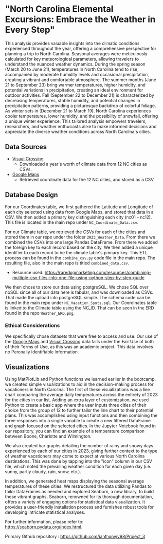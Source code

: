 # "North Carolina Elemental Excursions: Embrace the Weather in Every Step" 

This analysis provides valuable insights into the climatic conditions experienced throughout the year, offering a comprehensive perspective for planning a trip to North Carolina. Seasonal averages were meticulously calculated for key meteorological parameters, allowing travelers to understand the nuanced weather dynamics. During the spring season (March 20 to June 21), temperatures in North Carolina tend to rise, accompanied by moderate humidity levels and occasional precipitation, creating a vibrant and comfortable atmosphere. The summer months (June 21 to September 23) bring warmer temperatures, higher humidity, and potential variations in precipitation, creating an ideal environment for outdoor activities. Fall (September 22 to December 21) is characterized by decreasing temperatures, stable humidity, and potential changes in precipitation patterns, providing a picturesque backdrop of colorful foliage. As winter sets in (December 21 to March 19), North Carolina experiences cooler temperatures, lower humidity, and the possibility of snowfall, offering a unique winter experience. This tailored analysis empowers travelers, researchers, and weather enthusiasts alike to make informed decisions and appreciate the diverse weather conditions across North Carolina's cities.

## Data Sources

* [Visual Crossing](https://www.visualcrossing.com/weather-api)
  * Downloaded a year's worth of climate data from 12 NC cities as CSVs.
* [Google Maps](https://maps.google.com/)
  * Retrieved coordinate data for the 12 NC cities, and stored as a CSV.


## Database Design

For our Coordinates table, we first gathered the Latitude and Longitude of each city selected using data from Google Maps, and stored that data in a CSV. We then added a primary key distinguishing each city (nc01 - nc12). This file is located in the main repo under `NC_Coordinate_Data.csv`.

For our Climate table, we retrieved the CSVs for each of the cities and stored them in our repo under the folder `2023_Weather_Data`. From there we combined the CSVs into one large Pandas DataFrame. From there we added the foreign key to each record based on the city. We then added a unique identifier to each record to be the climate table's primary key. This ETL process can be found in the `combine_csv.py` code file in the main repo. The resulting file, also in the main repo is titled `combined_data.csv`.
 * Resource used: https://raredogmarketing.com/resources/combining-multiple-csv-files-into-one-file-using-python-step-by-step-guide

We then chose to store our data using postgreSQL. We chose SQL over noSQL since all of our data here is tabular, and was downloaded as CSVs. That made the upload into postgreSQL simple. The schema code can be found in the main repo under `NC_Vacation_Spots.sql`. Our Coordinates table is linked to the Climate table using the NC_ID. That can be seen in the ERD found in the repo `Weather_ERD.png`.

### Ethical Considerations
We specifically chose datasets that were free to access and use. Our use of the [Google Maps](https://about.google/brand-resource-center/products-and-services/geo-guidelines/#:~:text=Google%20Earth%20or%20Earth%20Studio%20can%20be%20used%20for%20purposes,any%20commercial%20or%20promotional%20purposes.) and [Visual Crossing](https://www.visualcrossing.com/weather-services-terms) data falls under the Fair Use of both of their Terms of Use, as this was an academic project. This data involves no Peronally Identifiable Information.

## Visualizations

Using MatPlotLib and Python functions we learned earlier in the bootcamp, we created simple visualizations to aid in the decision-making process for vacationers in North Carolina. The first of these visualizations was a line chart comparing the average daily temperatures across the entirety of 2023 for the cities in our list. Adding an extra layer of customization, we used Python to create a basic app where the user inputs three cities of their choice from the group of 12 to further tailor the line chart to their potential plans. This was accomplished using input functions and then combining the three responses into a single variable to create a new filtered DataFrame and graph focused on the selected cities. In the Jupyter Notebook found in our repository, you can find an example of a temperature comparison between Boone, Charlotte and Wilmington.

We also created bar graphs detailing the number of rainy and snowy days experienced by each of our cities in 2023, giving further context to the type of weather vacationers may come to expect at various North Carolina destinations. This was done by tapping into the "icon" column in our CSV file, which noted the prevailing weather condition for each given day (i.e. sunny, partly cloudy, rain, snow, etc.).

In addition, we generated heat maps displaying the seasonal average temperatures of these cities. We restructured the data utilizing Pandas to tailor DataFrames as needed and explored Seaborn, a new library, to build these vibrant graphs. ​Seaborn, renowned for its thorough documentation, offers a variety of engaging options for statistical data visualization. It provides a user-friendly installation process and furnishes robust tools for developing intricate statistical analyses.

For further information, please refer to: https://seaborn.pydata.org/index.html.

Primary Github repository : https://github.com/janthonyiv98/Project_3
